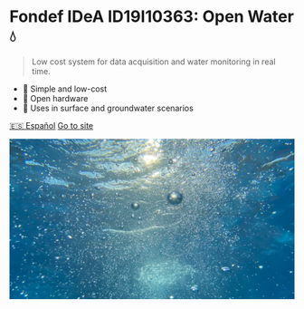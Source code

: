 <!-- _coverpage.md -->

# **Fondef IDeA ID19I10363: Open Water 💧**

<!-- Sistema de bajo costo de medición y monitoreo de agua en tiempo real. -->
> Low cost system for data acquisition and water monitoring in real time.

- 🌱 Simple and low-cost
- 🔧 Open hardware
- 🌊 Uses in surface and groundwater scenarios

[🇪🇸 Español](https://niclabs.cl/openwater-es/#/es/)
[Go to site](en/home.md)

<!-- background image -->

![](images/cover_background_2.jpg)


